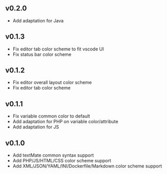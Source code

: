 ## v0.2.0
- Add adaptation for Java

## v0.1.3
- Fix editor tab color scheme to fit vscode UI
- Fix status bar color scheme

## v0.1.2
- Fix editor overall layout color scheme
- Fix editor tab color scheme

## v0.1.1
- Fix variable common color to default
- Add adaptation for PHP on variable color/attribute
- Add adaptation for JS

## v0.1.0
- Add textMate common syntax support
- Add PHP/JS/HTML/CSS color scheme support
- Add XML/JSON/YAML/INI/Dockerfile/Markdown color scheme support
